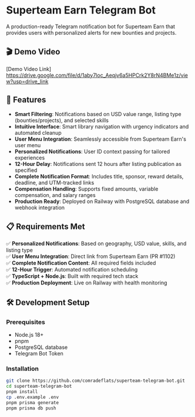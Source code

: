 # Superteam Earn Telegram Bot

A production-ready Telegram notification bot for Superteam Earn that provides users with personalized alerts for new bounties and projects.

## 🎬 Demo Video

[Demo Video Link]
https://drive.google.com/file/d/1aby7loc_Aeqjv6a5HPCrk2Y8rN4BMe1z/view?usp=drive_link

## 🚀 Features

- **Smart Filtering**: Notifications based on USD value range, listing type (bounties/projects), and selected skills
- **Intuitive Interface**: Smart library navigation with urgency indicators and automated cleanup
- **User Menu Integration**: Seamlessly accessible from Superteam Earn's user menu
- **Personalized Notifications**: User ID context passing for tailored experiences
- **12-Hour Delay**: Notifications sent 12 hours after listing publication as specified
- **Complete Notification Format**: Includes title, sponsor, reward details, deadline, and UTM-tracked links
- **Compensation Handling**: Supports fixed amounts, variable compensation, and salary ranges
- **Production Ready**: Deployed on Railway with PostgreSQL database and webhook integration

## 📋 Requirements Met

✅ **Personalized Notifications**: Based on geography, USD value, skills, and listing type  
✅ **User Menu Integration**: Direct link from Superteam Earn (PR #1102)  
✅ **Complete Notification Content**: All required fields included  
✅ **12-Hour Trigger**: Automated notification scheduling  
✅ **TypeScript + Node.js**: Built with required tech stack  
✅ **Production Deployment**: Live on Railway with health monitoring  

## 🛠️ Development Setup

### Prerequisites
- Node.js 18+
- pnpm
- PostgreSQL database
- Telegram Bot Token

### Installation
```bash
git clone https://github.com/comradeflats/superteam-telegram-bot.git
cd superteam-telegram-bot
pnpm install
cp .env.example .env
pnpm prisma generate
pnpm prisma db push
